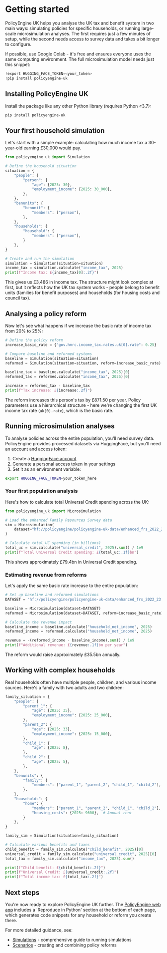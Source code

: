 # Getting started

PolicyEngine UK helps you analyse the UK tax and benefit system in two main ways: simulating policies for specific households, or running large-scale microsimulation analyses. The first requires just a few minutes of setup, while the second needs access to survey data and takes a bit longer to configure.

If possible, use Google Colab - it's free and ensures everyone uses the same computing environment. The full microsimulation model needs just this snippet:

```python
!export HUGGING_FACE_TOKEN=<your_token>
!pip install policyengine-uk
```

## Installing PolicyEngine UK

Install the package like any other Python library (requires Python ≥3.7):

```bash
pip install policyengine-uk
```

## Your first household simulation

Let's start with a simple example: calculating how much income tax a 30-year-old earning £30,000 would pay.

```python
from policyengine_uk import Simulation

# Define the household situation
situation = {
    "people": {
        "person": {
            "age": {2025: 30},
            "employment_income": {2025: 30_000},
        },
    },
    "benunits": {
        "benunit": {
            "members": ["person"],
        },
    },
    "households": {
        "household": {
            "members": ["person"],
        }
    },
}

# Create and run the simulation
simulation = Simulation(situation=situation)
income_tax = simulation.calculate("income_tax", 2025)
print(f"Income tax: £{income_tax[0]:.2f}")
```

This gives us £3,486 in income tax. The structure might look complex at first, but it reflects how the UK tax system works - people belong to benefit units (families for benefit purposes) and households (for housing costs and council tax).

## Analysing a policy reform

Now let's see what happens if we increase the basic rate of income tax from 20% to 25%:

```python
# Define the policy reform
increase_basic_rate = {"gov.hmrc.income_tax.rates.uk[0].rate": 0.25}

# Compare baseline and reformed systems
baseline = Simulation(situation=situation)
reformed = Simulation(situation=situation, reform=increase_basic_rate)

baseline_tax = baseline.calculate("income_tax", 2025)[0]
reformed_tax = reformed.calculate("income_tax", 2025)[0]

increase = reformed_tax - baseline_tax
print(f"Tax increase: £{increase:.2f}")
```

The reform increases this person's tax by £871.50 per year. Policy parameters use a hierarchical structure - here we're changing the first UK income tax rate (`uk[0].rate`), which is the basic rate.

## Running microsimulation analyses

To analyse policies across the entire population, you'll need survey data. PolicyEngine provides processed datasets via HuggingFace, but you'll need an account and access token:

1. Create a [HuggingFace account](https://huggingface.co)
2. Generate a personal access token in your settings
3. Set it as an environment variable:

```bash
export HUGGING_FACE_TOKEN=your_token_here
```

### Your first population analysis

Here's how to calculate total Universal Credit spending across the UK:

```python
from policyengine_uk import Microsimulation

# Load the enhanced Family Resources Survey data
sim = Microsimulation(
    dataset="hf://policyengine/policyengine-uk-data/enhanced_frs_2022_23.h5"
)

# Calculate total UC spending (in billions)
total_uc = sim.calculate("universal_credit", 2025).sum() / 1e9
print(f"Total Universal Credit spending: £{total_uc:.1f}bn")
```

This shows approximately £79.4bn in Universal Credit spending.

### Estimating revenue from reforms

Let's apply the same basic rate increase to the entire population:

```python
# Set up baseline and reformed simulations
DATASET = "hf://policyengine/policyengine-uk-data/enhanced_frs_2022_23.h5"

baseline = Microsimulation(dataset=DATASET)
reformed = Microsimulation(dataset=DATASET, reform=increase_basic_rate)

# Calculate the revenue impact
baseline_income = baseline.calculate("household_net_income", 2025)
reformed_income = reformed.calculate("household_net_income", 2025)

revenue = -(reformed_income - baseline_income).sum() / 1e9
print(f"Additional revenue: £{revenue:.1f}bn per year")
```

The reform would raise approximately £35.5bn annually.

## Working with complex households

Real households often have multiple people, children, and various income sources. Here's a family with two adults and two children:

```python
family_situation = {
    "people": {
        "parent_1": {
            "age": {2025: 35},
            "employment_income": {2025: 25_000},
        },
        "parent_2": {
            "age": {2025: 33},
            "employment_income": {2025: 15_000},
        },
        "child_1": {
            "age": {2025: 8},
        },
        "child_2": {
            "age": {2025: 5},
        },
    },
    "benunits": {
        "family": {
            "members": ["parent_1", "parent_2", "child_1", "child_2"],
        },
    },
    "households": {
        "home": {
            "members": ["parent_1", "parent_2", "child_1", "child_2"],
            "housing_costs": {2025: 9600},  # Annual rent
        }
    },
}

family_sim = Simulation(situation=family_situation)

# Calculate various benefits and taxes
child_benefit = family_sim.calculate("child_benefit", 2025)[0]
universal_credit = family_sim.calculate("universal_credit", 2025)[0]
total_tax = family_sim.calculate("income_tax", 2025).sum()

print(f"Child benefit: £{child_benefit:.2f}")
print(f"Universal Credit: £{universal_credit:.2f}")
print(f"Total income tax: £{total_tax:.2f}")
```

## Next steps

You're now ready to explore PolicyEngine UK further. The [PolicyEngine web app](https://policyengine.org) includes a 'Reproduce in Python' section at the bottom of each page, which generates code snippets for any household or reform you create there.

For more detailed guidance, see:
- [Simulations](simulations.md) - comprehensive guide to running simulations
- [Scenarios](scenarios.md) - creating and combining policy reforms